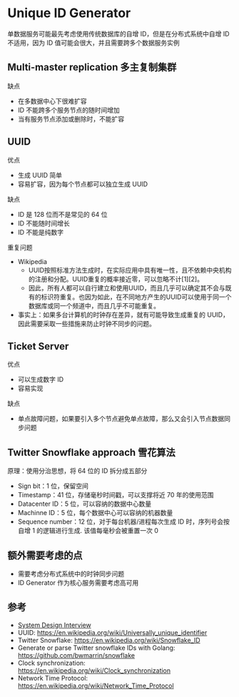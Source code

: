 # Unique ID Generator
单数据服务可能最先考虑使用传统数据库的自增 ID，但是在分布式系统中自增 ID 不适用，因为 ID 值可能会很大，并且需要跨多个数据服务实例


## Multi-master replication 多主复制集群
缺点
- 在多数据中心下很难扩容
- ID 不能跨多个服务节点的随时间增加
- 当有服务节点添加或删除时，不能扩容


## UUID
优点
- 生成 UUID 简单
- 容易扩容，因为每个节点都可以独立生成 UUID

缺点
- ID 是 128 位而不是常见的 64 位
- ID 不能随时间增长
- ID 不能是纯数字

重复问题
- Wikipedia
  - UUID按照标准方法生成时，在实际应用中具有唯一性，且不依赖中央机构的注册和分配。UUID重复的概率接近零，可以忽略不计[1][2]。
  - 因此，所有人都可以自行建立和使用UUID，而且几乎可以确定其不会与既有的标识符重复。也因为如此，在不同地方产生的UUID可以使用于同一个数据库或同一个频道中，而且几乎不可能重复。
- 事实上：如果多台计算机的时钟存在差异，就有可能导致生成重复的 UUID，因此需要采取一些措施来防止时钟不同步的问题。


## Ticket Server
优点
- 可以生成数字 ID
- 容易实现

缺点
- 单点故障问题，如果要引入多个节点避免单点故障，那么又会引入节点数据同步问题


## Twitter Snowflake approach 雪花算法
原理：使用分治思想，将 64 位的 ID 拆分成五部分
- Sign bit：1 位，保留空间
- Timestamp：41 位，存储毫秒时间戳，可以支撑将近 70 年的使用范围
- Datacenter ID：5 位，可以容纳的数据中心数量
- Machinne ID：5 位，每个数据中心可以容纳的机器数量
- Sequence number：12 位，对于每台机器/进程每次生成 ID 时，序列号会按自增 1 的逻辑进行生成. 该值每毫秒会被重置一次 0


## 额外需要考虑的点
- 需要考虑分布式系统中的时钟同步问题
- ID Generator 作为核心服务需要考虑高可用


## 参考
- [System Design Interview](https://book.douban.com/subject/35246417/)
- UUID: https://en.wikipedia.org/wiki/Universally_unique_identifier
- Twitter Snowflake: https://en.wikipedia.org/wiki/Snowflake_ID
- Generate or parse Twitter snowflake IDs with Golang: https://github.com/bwmarrin/snowflake
- Clock synchronization: https://en.wikipedia.org/wiki/Clock_synchronization
- Network Time Protocol: https://en.wikipedia.org/wiki/Network_Time_Protocol
